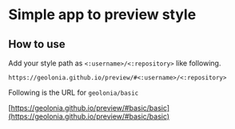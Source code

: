 # Simple app to preview style

## How to use

Add your style path as `<:username>/<:repository>` like following.

```
https://geolonia.github.io/preview/#<:username>/<:repository>
```

Following is the URL for `geolonia/basic`

[https://geolonia.github.io/preview/#basic/basic](https://geolonia.github.io/preview/#basic/basic)
